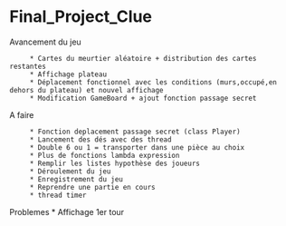 # Final_Project_Clue

Avancement du jeu


         * Cartes du meurtier aléatoire + distribution des cartes restantes
         * Affichage plateau
         * Déplacement fonctionnel avec les conditions (murs,occupé,en dehors du plateau) et nouvel affichage
         * Modification GameBoard + ajout fonction passage secret
         
 A faire 

         * Fonction deplacement passage secret (class Player) 
         * Lancement des dés avec des thread
         * Double 6 ou 1 = transporter dans une pièce au choix
         * Plus de fonctions lambda expression
         * Remplir les listes hypothèse des joueurs
         * Déroulement du jeu
         * Enregistrement du jeu
         * Reprendre une partie en cours
         * thread timer
         
Problemes
        * Affichage 1er tour
         
